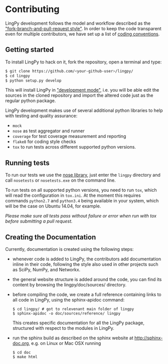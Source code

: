 # Contributing

LingPy development follows the model and workflow described as the 
["fork-branch-and-pull-request style"](https://gun.io/blog/how-to-github-fork-branch-and-pull-request/).
In order to keep the code transparent even for multiple contributors, we have set up a list 
of [coding conventions](https://github.com/lingpy/lingpy/blob/master/CONVENTIONS.md).


## Getting started

To install LingPy to hack on it, fork the repository, open a terminal and type:
```bash
$ git clone https://github.com/<your-github-user>/lingpy/
$ cd lingpy
$ python setup.py develop
```
This will install LingPy in ["development mode"](http://pythonhosted.org//setuptools/setuptools.html#development-mode),
i.e. you will be able edit the sources in the cloned repository and import the altered code just as the regular python package.

LingPy development makes use of several additional python libraries to help with testing and
quality assurance:

- `mock`
- `nose` as test aggregator and runner
- `coverage` for test coverage measurement and reporting
- `flake8` for coding style checks
- `tox` to run tests across different supported python versions.


## Running tests

To run our tests we use the [nose library](https://nose.readthedocs.org/en/latest/),
just enter the `lingpy` directory and call `nosetests` or `nosetests.exe` on the command line. 

To run tests on all supported python versions, you need to run `tox`, which will read the
configuration in `tox.ini`. At the moment this requires commands `python2.7` and `python3.4`
being available in your system, which will be the case on Ubuntu 14.04, for example.

*Please make sure all tests pass without failure or error when run with tox before 
submitting a pull request.*


## Creating the Documentation

Currently, documentation is created using the following steps:

* whenever code is added to LingPy, the contributors add documentation inline in their code, following the style also used in other projects such as SciPy, NumPy, and Networkx.
* the general website structure is added around the code, you can find its content by browsing the lingpy/doc/sources/ directory.
* before compiling the code, we create a full reference containing links to all code in LingPy, using the sphinx-apidoc command:

  ```
  $ cd lingpy/ # got to relevenant main folder of lingpy
  $ sphinx-apidoc -o doc/sources/reference/ lingpy
  ```
  
  This creates specific documentation for all the LingPy package, structured with respect to the modules in LingPy.
* run the sphinx build as described on the sphinx website at http://sphinx-doc.org, e.g. on Linux or Mac OSX running

  ```
  $ cd doc
  $ make html
  ```

